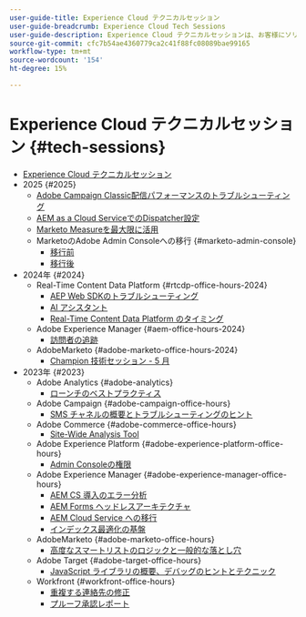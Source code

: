 ```yaml
---
user-guide-title: Experience Cloud テクニカルセッション
user-guide-breadcrumb: Experience Cloud Tech Sessions
user-guide-description: Experience Cloud テクニカルセッションは、お客様にソリューション固有のウェビナーを提供することで、問題を事前に特定できるようにするアプローチです。
source-git-commit: cfc7b54ae4360779ca2c41f88fc08089bae99165
workflow-type: tm+mt
source-wordcount: '154'
ht-degree: 15%

---
```



# Experience Cloud テクニカルセッション {#tech-sessions}

+ [Experience Cloud テクニカルセッション](overview.md)
+ 2025 {#2025}
   + [Adobe Campaign Classic配信パフォーマンスのトラブルシューティング](2025/acc-delivery-performance.md)
   + [AEM as a Cloud ServiceでのDispatcher設定](2025/dispatcher-configurations.md)
   + [Marketo Measureを最大限に活用](2025/getting-most-marketo-measure.md)
   + MarketoのAdobe Admin Consoleへの移行 {#marketo-admin-console}
      + [移行前](2025/marketo-pre-migration.md)
      + [移行後](2025/marketo-post-migration.md)
+ 2024年 {#2024}
   + Real-Time Content Data Platform {#rtcdp-office-hours-2024}
      + [AEP Web SDKのトラブルシューティング](2024/aep-web-sdk-troubleshooting.md)
      + [AI アシスタント](2024/ai-assistant.md)
      + [Real-Time Content Data Platform のタイミング](2024/rtcdp-timings.md)
   + Adobe Experience Manager {#aem-office-hours-2024}
      + [訪問者の追跡](2024/tracking-visitors.md)
   + AdobeMarketo {#adobe-marketo-office-hours-2024}
      + [Champion 技術セッション - 5 月](2024/champion-office-hours.md)
+ 2023年 {#2023}
   + Adobe Analytics {#adobe-analytics}
      + [ローンチのベストプラクティス](2023/launch-best-practices.md)
   + Adobe Campaign {#adobe-campaign-office-hours}
      + [SMS チャネルの概要とトラブルシューティングのヒント](2023/ac-sms-channel-overview.md)
   + Adobe Commerce {#adobe-commerce-office-hours}
      + [Site-Wide Analysis Tool](2023/site-wide-analysis-tool.md)
   + Adobe Experience Platform {#adobe-experience-platform-office-hours}
      + [Admin Consoleの権限](2023/aep-admin-console-permissions.md)
   + Adobe Experience Manager {#adobe-experience-manager-office-hours}
      + [AEM CS 導入のエラー分析](2023/aem-deployment-failures-analysis.md)
      + [AEM Forms ヘッドレスアーキテクチャ](2023/aem-forms-headless-architecture.md)
      + [AEM Cloud Service への移行](2023/migration-aemcs.md)
      + [インデックス最適化の基盤](2023/optimize-indexes-aemcs.md)
   + AdobeMarketo {#adobe-marketo-office-hours}
      + [高度なスマートリストのロジックと一般的な落とし穴](2023/marketo-common-pitfalls.md)
   + Adobe Target {#adobe-target-office-hours}
      + [JavaScript ライブラリの概要、デバッグのヒントとテクニック](2023/target-debugging-tips-and-tricks.md)
   + Workfront {#workfront-office-hours}
      + [重複する連絡先の修正](2023/workfront-fix-duplicate-contacts.md)
      + [プルーフ承認レポート](2023/workfront-proof-approval-reports.md)